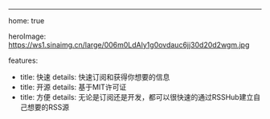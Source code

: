 ---
home: true

heroImage: https://ws1.sinaimg.cn/large/006m0LdAly1g0ovdauc6jj30d20d2wgm.jpg

features:
- title: 快速
  details: 快速订阅和获得你想要的信息
- title: 开源
  details: 基于MIT许可证
- title: 方便
  details: 无论是订阅还是开发，都可以很快速的通过RSSHub建立自己想要的RSS源
